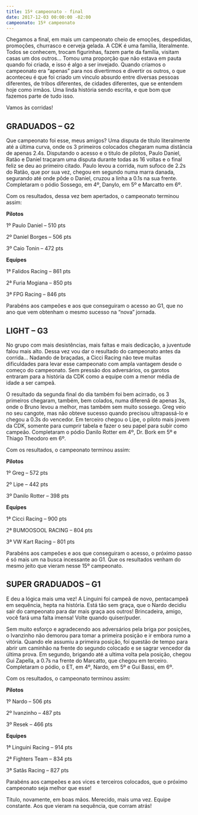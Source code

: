 ```yaml
---
title: 15º campeonato - final
date: 2017-12-03 00:00:00 -02:00
campeonato: 15º campeonato
---
```


Chegamos a final, em mais um campeonato cheio de emoções, despedidas, promoções, churrasco e cerveja gelada. A CDK é uma família, literalmente. Todos se conhecem, trocam figurinhas, fazem parte da família, visitam casas um dos outros… Tomou uma proporção que não estava em pauta quando foi criada, e isso é algo a ser invejado. Quando criamos o campeonato era “apenas” para nos divertirmos e divertir os outros, o que aconteceu é que foi criado um vinculo absurdo entre diversas pessoas diferentes, de tribos diferentes, de cidades diferentes, que se entendem hoje como irmãos. Uma linda história sendo escrita, e que bom que fazemos parte de tudo isso.

Vamos às corridas!

## GRADUADOS – G2

Que campeonato foi esse, meus amigos? Uma disputa de título literalmente até a última curva, onde os 3 primeiros colocados chegaram numa distância de apenas 2.4s. Disputando o acesso e o titulo de pilotos, Paulo Daniel, Ratão e Daniel traçaram uma disputa durante todas as 16 voltas e o final feliz se deu ao primeiro citado. Paulo levou a corrida, num sufoco de 2.2s do Ratão, que por sua vez, chegou em segundo numa marra danada, segurando até onde pôde o Daniel, cruzou a linha a 0.1s na sua frente. Completaram o pódio Sossego, em 4º, Danylo, em 5º e Marcatto em 6º.

Com os resultados, dessa vez bem apertados, o campeonato terminou assim:

**Pilotos**

1º Paulo Daniel – 510 pts

2º Daniel Borges – 506 pts

3º Caio Tonin – 472 pts

**Equipes**

1ª Falidos Racing – 861 pts

2ª Furia Mogiana – 850 pts

3ª FPG Racing – 846 pts

Parabéns aos campeões e aos que conseguiram o acesso ao G1, que no ano que vem obtenham o mesmo sucesso na “nova” jornada.

## LIGHT – G3

No grupo com mais desistências, mais faltas e mais dedicação, a juventude falou mais alto. Dessa vez vou dar o resultado do campeonato antes da corrida… Nadando de braçadas, a Cicci Racing não teve muitas dificuldades para levar esse campeonato com ampla vantagem desde o começo do campeonato. Sem pressão dos adversários, os garotos entraram para a história da CDK como a equipe com a menor média de idade a ser campeã.

O resultado da segunda final do dia também foi bem acirrado, os 3 primeiros chegaram, também, bem colados, numa diferenã de apenas 3s, onde o Bruno levou a melhor, mas também sem muito sossego. Greg veio no seu cangote, mas não obteve sucesso quando precisou ultrapassá-lo e chegou a 0.3s do vencedor. Em terceiro chegou o Lipe, o piloto mais jovem da CDK, somente para cumprir tabela e fazer o seu papel para subir como campeão. Completaram o pódio Danilo Rotter em 4º, Dr. Bork em 5º e Thiago Theodoro em 6º.

Com os resultados, o campeonato terminou assim:

**Pilotos**

1º Greg – 572 pts

2º Lipe – 442 pts

3º Danilo Rotter – 398 pts

**Equipes**

1ª Cicci Racing – 900 pts

2ª BUMOOSOOL RACING – 804 pts

3ª VW Kart Racing – 801 pts

Parabéns aos campeões e aos que conseguiram o acesso, o próximo passo é só mais um na busca incessante ao G1. Que os resultados venham do mesmo jeito que vieram nesse 15º campeonato.

## SUPER GRADUADOS – G1

E deu a lógica mais uma vez! A Linguini foi campeã de novo, pentacampeã em sequência, hepta na história. Está tão sem graça, que o Nardo decidiu sair do campeonato para dar mais graça aos outros! Brincadeira, amigo, você fará uma falta imensa! Volte quando quiser/puder.

Sem muito esforço e agradecendo aos adversários pela briga por posições, o Ivanzinho não demorou para tomar a primeira posição e ir embora rumo a vitória. Quando ele assumiu a primeira posição, foi questão de tempo para abrir um caminhão na frente do segundo colocado e se sagrar vencedor da última prova. Em segundo, brigando até a ultima volta pela posição, chegou Gui Zapella, a 0.7s na frente do Marcatto, que chegou em terceiro. Completaram o pódio, o ET, em 4º, Nardo, em 5º e Gui Bassi, em 6º.

Com os resultados, o campeonato terminou assim:

**Pilotos**

1º Nardo – 506 pts

2º Ivanzinho – 487 pts

3º Resek – 466 pts

**Equipes**

1ª Linguini Racing – 914 pts

2ª Fighters Team – 834 pts

3ª Satãs Racing – 827 pts

Parabéns aos campeões e aos vices e terceiros colocados, que o próximo campeonato seja melhor que esse!

Título, novamente, em boas mãos. Merecido, mais uma vez. Equipe constante. Aos que vieram na sequência, que corram atrás!
